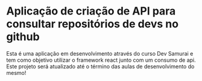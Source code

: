 # Aplicação de criação de API para consultar repositórios de devs no github

Esta é uma aplicação em desenvolvimento através do curso Dev Samurai e tem
como objetivo utilizar o framework react junto com um consumo de api.
Este projeto será atualizado até o término das aulas de desenvolvimento do
mesmo!

